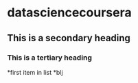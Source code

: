 # datasciencecoursera
## This is a secondary heading
### This is a tertiary heading

*first item in list
*blj
